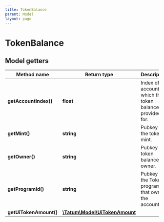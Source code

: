 ```yaml
---
title: TokenBalance
parent: Model
layout: page
---
```


# TokenBalance

## Model getters

Method name | Return type | Description | Notes
------------ | ------------- | ------------- | -------------
**getAccountIndex()** | **float** | Index of the account in which the token balance is provided for. | ex.: `1` [optional]
**getMint()** | **string** | Pubkey of the token's mint. | ex.: `So11111111111111111111111111111111111111112` [optional]
**getOwner()** | **string** | Pubkey of token balance's owner. | ex.: `BYM81n8HvTJuqZU1PmTVcwZ9G8uoji7FKM6EaPkwphPt` [optional]
**getProgramId()** | **string** | Pubkey of the Token program that owns the account. | ex.: `TokenkegQfeZyiNwAJbNbGKPFXCWuBvf9Ss623VQ5DA` [optional]
**getUiTokenAmount()** | [**\Tatum\Model\UiTokenAmount**](../UiTokenAmount) |  | ex.: `null` [optional]

